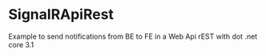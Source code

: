 # SignalRApiRest
Example to send notifications from BE to FE in a Web Api rEST with dot .net core 3.1
